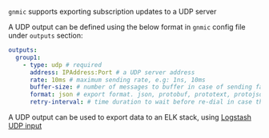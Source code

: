 `gnmic` supports exporting subscription updates to a UDP server

A UDP output can be defined using the below format in `gnmic` config file under `outputs` section:

```yaml
outputs:
  group1:
    - type: udp # required
      address: IPAddress:Port # a UDP server address 
      rate: 10ms # maximum sending rate, e.g: 1ns, 10ms
      buffer-size: # number of messages to buffer in case of sending failure
      format: json # export format. json, protobuf, prototext, protojson, event
      retry-interval: # time duration to wait before re-dial in case there is a failure
```

A UDP output can be used to export data to an ELK stack, using [Logstash UDP input](https://www.elastic.co/guide/en/logstash/current/plugins-inputs-udp.html)